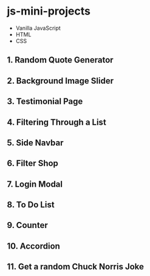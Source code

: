 # js-mini-projects
* Vanilla JavaScript
* HTML
* CSS

## 1. Random Quote Generator

## 2. Background Image Slider

## 3. Testimonial Page

## 4. Filtering Through a List

## 5. Side Navbar

## 6. Filter Shop

## 7. Login Modal

## 8. To Do List

## 9. Counter

## 10. Accordion

## 11. Get a random Chuck Norris Joke
